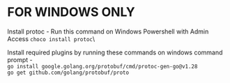 # FOR WINDOWS ONLY
Install protoc - 
Run this command on Windows Powershell with Admin Access
`choco install protoc`\

Install required plugins by running these commands on windows command prompt - \
`go install google.golang.org/protobuf/cmd/protoc-gen-go@v1.28`\
`go get github.com/golang/protobuf/proto`

